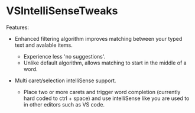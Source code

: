 # VSIntelliSenseTweaks
Features:
  - Enhanced filtering algorithm improves matching between your typed text and avalable items.
    - Experience less 'no suggestions'.
    - Unlike default algorithm, allows matching to start in the middle of a word.
    
  - Multi caret/selection intelliSense support.
    - Place two or more carets and trigger word completion (currently hard coded to ctrl + space) and use intelliSense like you are used to in other editors such as VS code.
